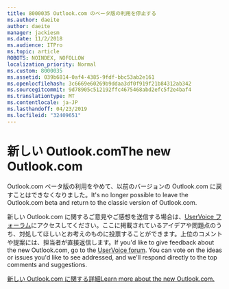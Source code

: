 ```yaml
---
title: 8000035 Outlook.com のベータ版の利用を停止する
ms.author: daeite
author: daeite
manager: jackiesm
ms.date: 11/2/2018
ms.audience: ITPro
ms.topic: article
ROBOTS: NOINDEX, NOFOLLOW
localization_priority: Normal
ms.custom: 8000035
ms.assetid: 039b6814-0af4-4385-9fdf-bbc53ab2e161
ms.openlocfilehash: 3c6669e60269b9ddaa3df0f919f21b84312ab342
ms.sourcegitcommit: 9d78905c512192ffc4675468abd2efc5f2e4baf4
ms.translationtype: MT
ms.contentlocale: ja-JP
ms.lasthandoff: 04/23/2019
ms.locfileid: "32409651"
---
```

# <a name="the-new-outlookcom"></a><span data-ttu-id="639d6-102">新しい Outlook.com</span><span class="sxs-lookup"><span data-stu-id="639d6-102">The new Outlook.com</span></span>

<span data-ttu-id="639d6-103">Outlook.com ベータ版の利用をやめて、以前のバージョンの Outlook.com に戻すことはできなくなりました。</span><span class="sxs-lookup"><span data-stu-id="639d6-103">It's no longer possible to leave the Outlook.com beta and return to the classic version of Outlook.com.</span></span>
  
<span data-ttu-id="639d6-p101">新しい Outlook.com に関するご意見やご感想を送信する場合は、[UserVoice フォーラム](https://go.microsoft.com/fwlink/p/?linkid=851599)にアクセスしてください。ここに掲載されているアイデアや問題点のうち、対処してほしいとお考えのものに投票することができます。上位のコメントや提案には、担当者が直接返信します。</span><span class="sxs-lookup"><span data-stu-id="639d6-p101">If you'd like to give feedback about the new Outlook.com, go to the [UserVoice forum](https://go.microsoft.com/fwlink/p/?linkid=851599). You can vote on the ideas or issues you'd like to see addressed, and we'll respond directly to the top comments and suggestions.</span></span>
  
[<span data-ttu-id="639d6-106">新しい Outlook.com に関する詳細</span><span class="sxs-lookup"><span data-stu-id="639d6-106">Learn more about the new Outlook.com.</span></span>](https://go.microsoft.com/fwlink/p/?linkid=874356)
  

